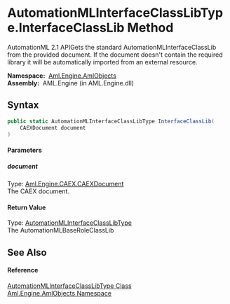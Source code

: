 AutomationMLInterfaceClassLibType.InterfaceClassLib Method
==========================================================
AutomationML 2.1 APIGets the standard AutomationMLInterfaceClassLib from the provided document. If the document doesn't contain the required library it will be automatically imported from an external resource.

  **Namespace:**  [Aml.Engine.AmlObjects][1]  
  **Assembly:**  AML.Engine (in AML.Engine.dll)

Syntax
------

```csharp
public static AutomationMLInterfaceClassLibType InterfaceClassLib(
	CAEXDocument document
)
```

#### Parameters

##### *document*
Type: [Aml.Engine.CAEX.CAEXDocument][2]  
The CAEX document.

#### Return Value
Type: [AutomationMLInterfaceClassLibType][3]  
The AutomationMLBaseRoleClassLib

See Also
--------

#### Reference
[AutomationMLInterfaceClassLibType Class][3]  
[Aml.Engine.AmlObjects Namespace][1]  

[1]: ../README.md
[2]: ../../Aml.Engine.CAEX/CAEXDocument/README.md
[3]: README.md
[4]: https://www.automationml.org
[5]: ../../icons/logoShade.png